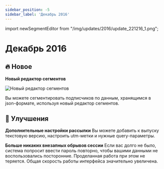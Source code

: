 ```yaml
---
sidebar_position: -5
sidebar_label: 'Декабрь 2016'
---
```


import newSegmentEditor from "/img/updates/2016/update_221216_1.png";

# Декабрь 2016

## 🔥 Новое

**Новый редактор сегментов**

<p align="left">
    <img src={newSegmentEditor} alt="Новый редактор сегментов" />
</p>
Вы можете сегментировать подписчиков по данным, хранящимся в json-формате, используя новый редактор сегментов.

## 🚀 Улучшения

**Дополнительные настройки рассылки**
Вы можете добавить к выпуску текстовую версию, настроить utm-метки и нужные query-параметры.

**Больше никаких внезапных обрывов сессии**
Если вас долго не было, система попросит ввести пароль повторно, чтобы вашими данными не воспользовались посторонние. Проделанная работа при этом не теряется. Общая скорость работы интерфейса значительно увеличена.
